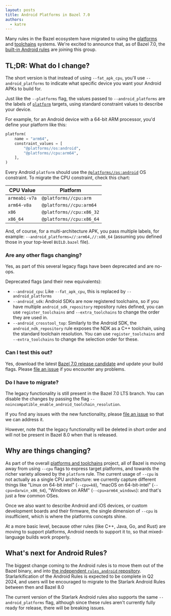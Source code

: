 ```yaml
---
layout: posts
title: Android Platforms in Bazel 7.0
authors:
  - katre
---
```


Many rules in the Bazel ecosystem have migrated to using the
[platforms](https://bazel.build/extending/platforms) and
[toolchains](https://bazel.build/extending/toolchains) systems. We're excited to
announce that, as of Bazel 7.0, the [built-in Android
rules](https://bazel.build/reference/be/android) are joining this group.

## TL;DR: What do I change?

The short version is that instead of using `--fat_apk_cpu`, you'll use `--android_platforms` to indicate what specific device you want your Android APKs to build for.

Just like the `--platforms` flag, the values passed to `--android_platforms` are
the labels of [`platform`](https://bazel.build/reference/be/platforms-and-toolchains#platform) targets, using standard constraint values to describe your device.

For example, for an Android device with a 64-bit ARM processor, you'd define
your platform like this:

```py
platform(
    name = "arm64",
    constraint_values = [
        "@platforms//os:android",
        "@platforms//cpu:arm64",
    ],
)
```

Every Android `platform` should use the [`@platforms//os:android`](https://github.com/bazelbuild/platforms/blob/33a3b209f94856193266871b1545054afb90bb28/os/BUILD#L36) OS constraint. To migrate the CPU constraint, check this chart:

CPU Value     | Platform
------------- | ------------------------------------------
`armeabi-v7a` | `@platforms//cpu:arm`
`arm64-v8a`   | `@platforms//cpu:arm64`
`x86`         | `@platforms//cpu:x86_32`
`x86_64`      | `@platforms//cpu:x86_64`

And, of course, for a multi-architecture APK, you pass multiple labels, for
example: `--android_platforms=//:arm64,//:x86_64` (assuming you defined those in
your top-level `BUILD.bazel` file).

### Are any other flags changing?

Yes, as part of this several legacy flags have been deprecated and are no-ops.

Deprecated flags (and their new equivalents):

- `--android_cpu`: Like `--fat_apk_cpu`, this is replaced by
  `--android_platforms`
- `--android_sdk`: Android SDKs are now registered toolchains, so if you have
  multiple `android_sdk_repository` repository rules defined, you can use
  `register_toolchains` and `--extra_toolchains` to change the order they are
  used in.
- `--android_crosstool_top`: Similarly to the Android SDK, the
  `android_ndk_repository` rule exposes the NDK as a C++ toolchain, using the
  standard toolchain resolution. You can use `register_toolchains` and
  `--extra_toolchains` to change the selection order for these.

### Can I test this out?

Yes, download the latest [Bazel 7.0 release
candidate](https://releases.bazel.build/7.0.0/rc3/index.html) and update your
build flags. Please [file an
issue](https://github.com/bazelbuild/bazel/issues/new/choose) if you encounter
any problems.

### Do I have to migrate?

The legacy functionality is still present in the Bazel 7.0 LTS branch. You can
disable the changes by passing the flag `--noincompatible_enable_android_toolchain_resolution`.

If you find any issues with the new functionality, please [file an
issue](https://github.com/bazelbuild/bazel/issues/new/choose) so that we can
address it.

However, note that the legacy functionality will be deleted in short order and
will not be present in Bazel 8.0 when that is released.

## Why are things changing?

As part of the overall [platforms and
toolchains](https://bazel.build/extending/platforms) project, all of Bazel is
moving away from using `--cpu` flags to express target platforms, and towards
the richer variety allowed by the `platform` rule. The current usage of `--cpu`
is not actually as a single CPU architecture: we currently capture different
things like "Linux on 64-bit intel" (`--cpu=k8`), "macOS on 64-bit-intel"
(`--cpu=darwin_x86_64`), "Windows on ARM" (`--cpu=arm64_windows`): and that's
just a few common OSes.

Once we also want to describe Android and iOS devices, or custom development
boards and their firmware, the single dimension of `--cpu` is insufficient,
which is where the platforms concepts shine.

At a more basic level, because other rules (like C++, Java, Go, and Rust) are
moving to support platforms, Android needs to support it to, so that
mixed-language builds work properly.

## What's next for Android Rules?

The biggest change coming to the Android rules is to move them out of the Bazel
binary, and into [the independent `rules_android`
repository](https://github.com/bazelbuild/rules_android). Starlarkification of
the Android Rules is expected to be complete in Q2 2024, and users will be
encouraged to migrate to the Starlark Android Rules between then and Bazel 8.0

The current version of the Starlark Android rules also supports the same
`--android_platforms` flag, although since these rules aren't currently fully
ready for release, there will be breaking issues.
